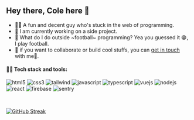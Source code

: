 ## Hey there, Cole here 👋

<!--
**colenocks/colenocks** is a ✨ _special_ ✨ repository because its `README.md` (this file) appears on your GitHub profile.
-->

- 🙋‍♂️ A fun and decent guy who's stuck in the web of programming. 
- 🔭 I am currently working on a side project.
- 💬 What do I do outside ~football~ programming? Yea you guessed it 😁, I play football.
- 👯 if you want to collaborate or build cool stuffs, you can [get in touch](https://www.colenocks.com/contact) with me🙂.
<!-- - ⚡ Fun fact: My all time tech company crush -> Konami 🚀 -->

#### 👨‍💻 Tech stack and tools:

![html5](https://github.com/colenocks/colenocks/assets/44965213/4e1b739c-6f31-4cc0-89a7-bb4ea5522267)
![css3](https://github.com/colenocks/colenocks/assets/44965213/3d4af8c8-16b2-44c9-a268-d5c3ae87992c)
![tailwind](https://github.com/colenocks/colenocks/assets/44965213/d40afcd3-0ee1-4d5f-864e-09d9930e61d7)
![javascript](https://github.com/colenocks/colenocks/assets/44965213/c0df3823-f907-4dd7-a1fc-fe3b828b891f)
![typescript](https://github.com/colenocks/colenocks/assets/44965213/a98dddfa-f642-434f-bfa5-945d67c5811c)
![vuejs](https://github.com/colenocks/colenocks/assets/44965213/29b5cf39-4f51-4860-a913-9535325217d5)
![nodejs](https://github.com/colenocks/colenocks/assets/44965213/644889c0-3fdb-4ca2-95f1-8e8515ce1ec6)
![react](https://github.com/colenocks/colenocks/assets/44965213/3fabfc48-8f3f-488c-9c75-3317836099ee)
![firebase](https://github.com/colenocks/colenocks/assets/44965213/7538dd8c-1952-46b8-a7bb-570e7add5ea6)
![sentry](https://github.com/colenocks/colenocks/assets/44965213/fecb2ac0-410e-4346-bd3c-13b89b460196)

<br />

[![GitHub Streak](https://streak-stats.demolab.com?user=colenocks&theme=gruvbox-duo&border_radius=10)](https://git.io/streak-stats)
